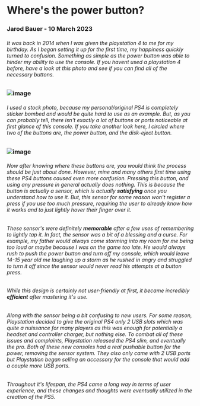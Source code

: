 # Where's the power button?
### Jarod Bauer - 10 March 2023

###### It was back in 2014 when I was given the playstation 4 to me for my birthday. As I began setting it up for the first time, my happiness quickly turned to confusion. Something as simple as the power button was able to hinder my ability to use the console. If you havent used a playstation 4 before, have a look at this photo and see if you can find all of the necessary buttons.

### ![image](https://user-images.githubusercontent.com/60458106/224458307-1a945b4b-138c-4c36-a55a-8e653efdc42d.png)

###### I used a stock photo, because my personal/original PS4 is completely sticker bombed and would be quite hard to use as an example. But, as you can probably tell, there isn't exactly a lot of buttons or ports noticeable at first glance of this console. If you take another look here, I circled where two of the buttons are, the power button, and the disk-eject button.

### ![image](https://user-images.githubusercontent.com/60458106/224458619-25359c6f-5f9e-4c59-b7e0-aef82153274e.png)

###### Now after knowing where these buttons are, you would think the process should be just about done. However, mine and many others first time using these PS4 buttons caused even more confusion. Pressing this button, and using any pressure in general actually does nothing. This is because the button is actually a sensor, which is actually **_satisfying_** once you understand how to use it. But, this sensor for some reason won't register a press if you use too much pressure, requiring the user to already know how it works and to just lightly hover their finger over it. 

###### These sensor's were definitely ***memorable*** after a few uses of remembering to lightly tap it. In fact, the sensor was a bit of a blessing and a curse. For example, my father would always come storming into my room for me being too loud or maybe because I was on the game too late. He would always rush to push the power button and turn off my console, which would leave 14-15 year old me laughing up a storm as he rushed in angry and struggled to turn it off since the sensor would never read his attempts at a button press.

###### While this design is certainly not user-friendly at first, it became incredibly ***efficient*** after mastering it's use.

###### Along with the sensor being a bit confusing to new users. For some reason, Playstation decided to give the original PS4 only 2 USB slots which was quite a nuissance for many players as this was enough for potentially a headset and controller charger, but nothing else. To combat all of these issues and complaints, Playstation released the PS4 slim, and eventually the pro. Both of these new consoles had a real pushable button for the power, removing the sensor system. They also only came with 2 USB ports but Playstation began selling an accessory for the console that would add a couple more USB ports.

###### Throughout it's lifespan, the PS4 came a long way in terms of user experience, and these changes and thoughts were eventually utilized in the creation of the PS5.
